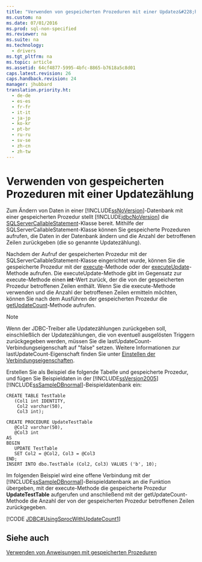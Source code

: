 ```yaml
---
title: "Verwenden von gespeicherten Prozeduren mit einer Updatez&#228;hlung"
ms.custom: na
ms.date: 07/01/2016
ms.prod: sql-non-specified
ms.reviewer: na
ms.suite: na
ms.technology: 
  - drivers
ms.tgt_pltfrm: na
ms.topic: article
ms.assetid: 64cf4877-5995-4bfc-8865-b7618a5c8d01
caps.latest.revision: 26
caps.handback.revision: 24
manager: jhubbard
translation.priority.ht: 
  - de-de
  - es-es
  - fr-fr
  - it-it
  - ja-jp
  - ko-kr
  - pt-br
  - ru-ru
  - sv-se
  - zh-cn
  - zh-tw
---
```

# Verwenden von gespeicherten Prozeduren mit einer Updatez&#228;hlung
  Zum Ändern von Daten in einer [!INCLUDE[ssNoVersion](../content/includes/ssNoVersion_md.md)]\-Datenbank mit einer gespeicherten Prozedur stellt [!INCLUDE[jdbcNoVersion](../content/includes/jdbcNoVersion_md.md)] die [SQLServerCallableStatement](../content/SQLServerCallableStatement-Class.md)\-Klasse bereit. Mithilfe der SQLServerCallableStatement\-Klasse können Sie gespeicherte Prozeduren aufrufen, die Daten in der Datenbank ändern und die Anzahl der betroffenen Zeilen zurückgeben \(die so genannte Updatezählung\).  
  
 Nachdem der Aufruf der gespeicherten Prozedur mit der SQLServerCallableStatement\-Klasse eingerichtet wurde, können Sie die gespeicherte Prozedur mit der [execute](../content/execute-Method--SQLServerStatement-.md)\-Methode oder der [executeUpdate](../content/executeUpdate-Method--SQLServerStatement-.md)\-Methode aufrufen. Die executeUpdate\-Methode gibt im Gegensatz zur execute\-Methode einen **int**\-Wert zurück, der die von der gespeicherten Prozedur betroffenen Zeilen enthält. Wenn Sie die execute\-Methode verwenden und die Anzahl der betroffenen Zeilen ermitteln möchten, können Sie nach dem Ausführen der gespeicherten Prozedur die [getUpdateCount](../content/getUpdateCount-Method--SQLServerStatement-.md)\-Methode aufrufen.  
  
> [!NOTE]  
>  Wenn der JDBC\-Treiber alle Updatezählungen zurückgeben soll, einschließlich der Updatezählungen, die von eventuell ausgelösten Triggern zurückgegeben werden, müssen Sie die lastUpdateCount\-Verbindungseigenschaft auf "false" setzen. Weitere Informationen zur lastUpdateCount\-Eigenschaft finden Sie unter [Einstellen der Verbindungseigenschaften](../content/Setting-the-Connection-Properties.md).  
  
 Erstellen Sie als Beispiel die folgende Tabelle und gespeicherte Prozedur, und fügen Sie Beispieldaten in der [!INCLUDE[ssVersion2005](../content/includes/ssVersion2005_md.md)] [!INCLUDE[ssSampleDBnormal](../content/includes/ssSampleDBnormal_md.md)]\-Beispieldatenbank ein:  
  
```  
CREATE TABLE TestTable   
   (Col1 int IDENTITY,   
    Col2 varchar(50),   
    Col3 int);  
  
CREATE PROCEDURE UpdateTestTable  
   @Col2 varchar(50),  
   @Col3 int  
AS  
BEGIN  
   UPDATE TestTable  
   SET Col2 = @Col2, Col3 = @Col3  
END;  
INSERT INTO dbo.TestTable (Col2, Col3) VALUES ('b', 10);  
```  
  
 Im folgenden Beispiel wird eine offene Verbindung mit der [!INCLUDE[ssSampleDBnormal](../content/includes/ssSampleDBnormal_md.md)]\-Beispieldatenbank an die Funktion übergeben, mit der execute\-Methode die gespeicherte Prozedur **UpdateTestTable** aufgerufen und anschließend mit der getUpdateCount\-Methode die Anzahl der von der gespeicherten Prozedur betroffenen Zeilen zurückgegeben.  
  
 [!CODE [JDBC#UsingSprocWithUpdateCount1](../CodeSnippet/SQLDrivers/jdbc#usingsprocwithupdatecount1)]  
  
## Siehe auch  
 [Verwenden von Anweisungen mit gespeicherten Prozeduren](../content/Using-Statements-with-Stored-Procedures.md)  
  
  